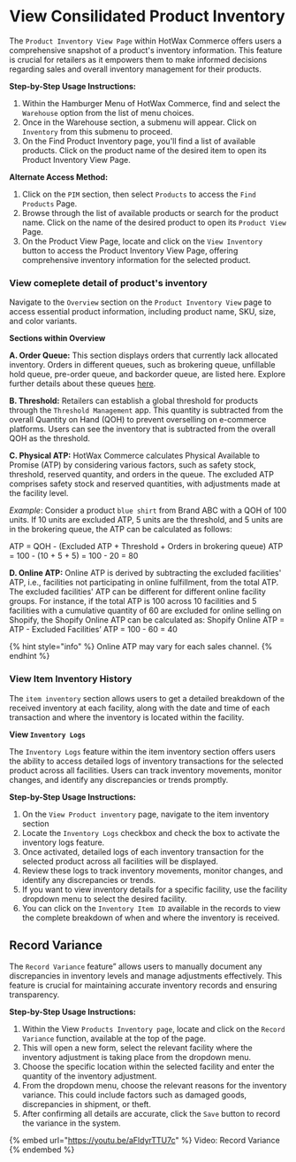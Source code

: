 # View Consilidated Product Inventory

The `Product Inventory View Page` within HotWax Commerce offers users a comprehensive snapshot of a product's inventory information. This feature is crucial for retailers as it empowers them to make informed decisions regarding sales and overall inventory management for their products.

**Step-by-Step Usage Instructions:**

1. Within the Hamburger Menu of HotWax Commerce, find and select the `Warehouse` option from the list of menu choices.
2. Once in the Warehouse section, a submenu will appear. Click on `Inventory` from this submenu to proceed.
3. On the Find Product Inventory page, you'll find a list of available products. Click on the product name of the desired item to open its Product Inventory View Page.

**Alternate Access Method:**

1. Click on the `PIM` section, then select `Products` to access the `Find Products` Page.
2. Browse through the list of available products or search for the product name. Click on the name of the desired product to open its `Product View` Page.
3. On the Product View Page, locate and click on the `View Inventory` button to access the Product Inventory View Page, offering comprehensive inventory information for the selected product.

### View comeplete detail of product's inventory

Navigate to the `Overview` section on the `Product Inventory View` page to access essential product information, including product name, SKU, size, and color variants.

**Sections within Overview**

**A. Order Queue:**
This section displays orders that currently lack allocated inventory. Orders in different queues, such as brokering queue, unfillable hold queue, pre-order queue, and backorder queue, are listed here. Explore further details about these queues [here](facilities/manage-parkings.md).

**B. Threshold:**
Retailers can establish a global threshold for products through the  `Threshold Management` app. This quantity is subtracted from the overall Quantity on Hand (QOH) to prevent overselling on e-commerce platforms. Users can see the inventory that is subtracted from the overall QOH as the threshold.

**C. Physical ATP:**
HotWax Commerce calculates Physical Available to Promise (ATP) by considering various factors, such as safety stock, threshold, reserved quantity, and orders in the queue. The excluded ATP comprises safety stock and reserved quantities, with adjustments made at the facility level.

*Example*: Consider a product `blue shirt` from Brand ABC with a QOH of 100 units. If 10 units are excluded ATP, 5 units are the threshold, and 5 units are in the brokering queue, the ATP can be calculated as follows:

ATP = QOH - (Excluded ATP + Threshold + Orders in brokering queue)
ATP = 100 - (10 + 5 + 5) = 100 - 20 = 80

**D. Online ATP:**
Online ATP is derived by subtracting the excluded facilities' ATP, i.e., facilities not participating in online fulfillment, from the total ATP. The excluded facilities' ATP can be different for different online facility groups. For instance, if the total ATP is 100 across 10 facilities and 5 facilities with a cumulative quantity of 60 are excluded for online selling on Shopify, the Shopify Online ATP can be calculated as:
Shopify Online ATP = ATP - Excluded Facilities’ ATP
= 100 - 60 = 40

{% hint style="info" %}
Online ATP may vary for each sales channel.
{% endhint %}

### View Item Inventory History

The `item inventory` section allows users to get a detailed breakdown of the received inventory at each facility, along with the date and time of each transaction and where the inventory is located within the facility. 

**View `Inventory Logs`**

 The `Inventory Logs` feature within the item inventory section offers users the ability to access detailed logs of inventory transactions for the selected product across all facilities. Users can track inventory movements, monitor changes, and identify any discrepancies or trends promptly.

**Step-by-Step Usage Instructions:**

1. On the `View Product inventory` page, navigate to the item inventory section
2. Locate the `Inventory Logs` checkbox and check the box to activate the inventory logs feature.
3. Once activated, detailed logs of each inventory transaction for the selected product across all facilities will be displayed.
4. Review these logs to track inventory movements, monitor changes, and identify any discrepancies or trends.
5. If you want to view inventory details for a specific facility, use the facility dropdown menu to select the desired facility.
6. You can click on the `Inventory Item ID` available in the records to view the complete breakdown of when and where the inventory is received.
   

## Record Variance

The `Record Variance` feature” allows users to manually document any discrepancies in inventory levels and manage adjustments effectively. This feature is crucial for maintaining accurate inventory records and ensuring transparency. 

**Step-by-Step Usage Instructions:**

1. Within the View `Products Inventory page`, locate and click on the `Record Variance` function, available at the top of the page.
2. This will open a new form, select the relevant facility where the inventory adjustment is taking place from the dropdown menu.
3. Choose the specific location within the selected facility and enter the quantity of the inventory adjustment.
4. From the dropdown menu, choose the relevant reasons for the inventory variance. This could include factors such as damaged goods, discrepancies in shipment, or theft.
5. After confirming all details are accurate, click the `Save` button to record the variance in the system.

{% embed url="https://youtu.be/aFldyrTTU7c" %} Video: Record Variance {% endembed %}
